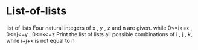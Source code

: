 # List-of-lists
list of lists
Four natural integers of x , y , z and n are given. while 0<=i<=x , 0<=j<=y , 0<=k<=z
Print the list of lists all possible combinations of i , j , k, while i+j+k is not equal to n
